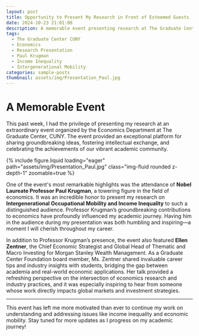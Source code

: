 ```yaml
---
layout: post
title: Opportunity to Present My Research in Front of Esteemed Guests
date: 2024-10-23 21:01:00
description: A memorable event presenting research at The Graduate Center, CUNY, with Nobel Laureate Paul Krugman in attendance.
tags: 
  - The Graduate Center CUNY
  - Economics
  - Research Presentation
  - Paul Krugman
  - Income Inequality
  - Intergenerational Mobility
categories: sample-posts
thumbnail: assets/img/Presentation_Paul.jpg
---
```


# A Memorable Event  

This past week, I had the privilege of presenting my research at an extraordinary event organized by the Economics Department at The Graduate Center, CUNY. The event provided an exceptional platform for sharing groundbreaking ideas, fostering intellectual exchange, and celebrating the achievements of our vibrant academic community.

<div class="col-sm mt-3 mt-md-0">
    {% include figure.liquid loading="eager" path="assets/img/Presentation_Paul.jpg" class="img-fluid rounded z-depth-1" zoomable=true %}
</div>

One of the event's most remarkable highlights was the attendance of **Nobel Laureate Professor Paul Krugman**, a towering figure in the field of economics. It was an incredible honor to present my research on **Intergenerational Occupational Mobility and Income Inequality** to such a distinguished audience. Professor Krugman’s groundbreaking contributions to economics have profoundly influenced my academic journey. Having him in the audience during my presentation was both humbling and inspiring—a moment I will cherish throughout my career.

In addition to Professor Krugman’s presence, the event also featured **Ellen Zentner**, the Chief Economic Strategist and Global Head of Thematic and Macro Investing for Morgan Stanley Wealth Management. As a Graduate Center Foundation board member, Ms. Zentner shared invaluable career tips and industry insights with students, bridging the gap between academia and real-world economic applications. Her talk provided a refreshing perspective on the intersection of economics research and industry practices, and it was especially inspiring to hear from someone whose work directly impacts global markets and investment strategies.

---

This event has left me more motivated than ever to continue my work on understanding and addressing issues like income inequality and economic mobility. Stay tuned for more updates as I progress on my academic journey!
